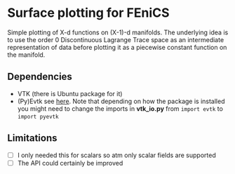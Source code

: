 # Surface plotting for FEniCS

Simple plotting of X-d functions on (X-1)-d manifolds. The underlying idea
is to use the order 0 Discontinuous Lagrange Trace space as an
intermediate representation of data before plotting it as a piecewise constant
function on the manifold.

## Dependencies
- VTK (there is Ubuntu package for it)
- (Py)Evtk see [here](https://vtk.org/Wiki/VTK/Writing_VTK_files_using_python). Note
that depending on how the package is installed you might need to change the imports
in **vtk_io.py** from `import evtk` to `import pyevtk`

## Limitations
- [ ] I only needed this for scalars so atm only scalar fields are supported
- [ ] The API could certainly be improved